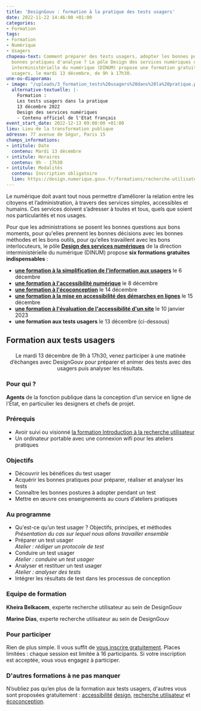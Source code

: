 ```yaml
---
title: 'DesignGouv : formation à la pratique des tests usagers'
date: 2022-11-22 14:46:00 +01:00
categories:
- Formation
tags:
- Formation
- Numérique
- Usagers
chapeau-text: Comment préparer des tests usagers, adopter les bonnes postures et les
  bonnes pratiques d'analyse ? Le pôle Design des services numériques de la direction
  interministérielle du numérique (DINUM) propose une formation gratuite aux tests
  usagers, le mardi 13 décembre, de 9h à 17h30.
une-ou-diaporama:
- image: "/uploads/3_formation_tests%20usagers%20dans%20la%20pratique.png"
  alternative-textuelle: |-
    Formation :
    Les tests usagers dans la pratique
    13 décembre 2022
    Design des services numériques
    - Contenu officiel de l'Etat français
event_start_date: 2022-12-13 09:00:00 +01:00
lieu: Lieu de la transformation publique
adresse: 77 avenue de Ségur, Paris 15
champs_informations:
- intitule: Date
  contenu: Mardi 13 décembre
- intitule: Horaires
  contenu: 9h - 17h30
- intitule: Modalités
  contenu: Inscription obligatoire
  lien: https://design.numerique.gouv.fr/formations/recherche-utilisateur/atelier-test-usager/
---
```


Le numérique doit avant tout nous permettre d’améliorer la relation entre les citoyens et l’administration, à travers des services simples, accessibles et humains. Ces services doivent s’adresser à toutes et tous, quels que soient nos particularités et nos usages.

Pour que les administrations se posent les bonnes questions aux bons moments, pour qu'elles prennent les bonnes décisions avec les bonnes méthodes et les bons outils, pour qu'elles travaillent avec les bons interlocuteurs, le pôle [**Design des services numériques**](https://design.numerique.gouv.fr/ "Design des services numériques - Lien externe") de la direction interministérielle du numérique (DINUM) propose **six formations gratuites indispensables** : 
* **[une formation à la simplification de l'information aux usagers](https://www.numerique.gouv.fr/agenda/designgouv-formation-simplification-langage-demarches/)** le 6 décembre
* **[une formation à l'accessibilité numérique](https://www.numerique.gouv.fr/agenda/designgouv-formation-accessibilite-numerique-2022/)** le 8 décembre
* **[une formation à l'écoconception](https://www.numerique.gouv.fr/agenda/designgouv-formation-ecoconception-2022/)** le 14 décembre
* **[une formation à la mise en accessibilité des démarches en lignes](https://www.numerique.gouv.fr/agenda/designgouv-formation-accessibilite-demarches-2022/)** le 15 décembre
* **[une formation à l'évaluation de l'accessibilité d'un site](https://www.numerique.gouv.fr/agenda/designgouv-formation-evaluation-accessibilite/)** le 10 janvier 2023
* **une formation aux tests usagers** le 13 décembre (ci-dessous)

<h2 class="text-center">Formation aux tests usagers</h2>
<div class="encadre"> <p style="margin-top: 20px; text-align:center;">Le mardi 13 décembre de 9h à 17h30, venez participer à une matinée d’échanges avec DesignGouv pour préparer et animer des tests avec des usagers puis analyser les résultats.</p> </div>

<h3 class="h2">Pour qui ?</h3>

**Agents** de la fonction publique dans la conception d’un service en ligne de l'État, en particulier les designers et chefs de projet.

<h3 class="h2">Prérequis</h3>

* Avoir suivi ou visionné [la formation Introduction à la recherche utilisateur](https://design.numerique.gouv.fr/formations/recherche-utilisateur/introduction-recherche-utilisateur/)
* Un ordinateur portable avec une connexion wifi pour les ateliers pratiques

<h3 class="h2">Objectifs</h3>

* Découvrir les bénéfices du test usager
* Acquérir les bonnes pratiques pour préparer, réaliser et analyser les tests
* Connaître les bonnes postures à adopter pendant un test
* Mettre en œuvre ces enseignements au cours d’ateliers pratiques

<h3 class="h2">Au programme</h3>

* Qu'est-ce qu’un test usager ? Objectifs, principes, et méthodes
<br>*Présentation du cas sur lequel nous allons travailler ensemble*
* Préparer un test usager
<br>*Atelier : rédiger un protocole de test*
* Conduire un test usager
<br>*Atelier : conduire un test usager*
* Analyser et restituer un test usager
<br>*Atelier : analyser des tests*
* Intégrer les résultats de test dans les processus de conception

<h3 class="h2">Equipe de formation</h3>

**Kheira Belkacem**, experte recherche utilisateur au sein de DesignGouv

**Marine Dias**, experte recherche utilisateur au sein de DesignGouv

<h3 class="h2">Pour participer</h3>

Rien de plus simple. Il vous suffit de [vous inscrire gratuitement](https://design.numerique.gouv.fr/formations/accessibilite/atelier-accessibilite-designer/). Places limitées : chaque session est limitée à 16 participants. Si votre inscription est acceptée, vous vous engagez à participer.

<div class="encadre noir"> <h3>D'autres formations à ne pas manquer</h3> <p>N’oubliez pas qu’en plus de la formation aux tests usagers, d'autres vous sont proposées gratuitement : <a href="https://design.numerique.gouv.fr/formations/accessibilite/">accessibilité</a> <a href="https://design.numerique.gouv.fr/formations/design/">design</a>, <a href="https://design.numerique.gouv.fr/formations/recherche-utilisateur/">recherche utilisateur</a> et <a href="https://design.numerique.gouv.fr/formations/ecoconception/">écoconception</a>.</p> </div>